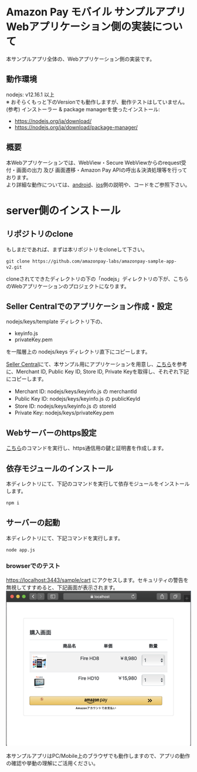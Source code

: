 # Amazon Pay モバイル サンプルアプリ Webアプリケーション側の実装について
本サンプルアプリ全体の、Webアプリケーション側の実装です。

## 動作環境
nodejs: v12.16.1 以上  
※ おそらくもっと下のVersionでも動作しますが、動作テストはしていません。  
(参考) インストーラー & package managerを使ったインストール:  
  - https://nodejs.org/ja/download/
  - https://nodejs.org/ja/download/package-manager/

## 概要
本Webアプリケーションでは、WebView・Secure WebViewからのrequest受付・画面の出力 及び 画面遷移・Amazon Pay APIの呼出＆決済処理等を行っております。  
より詳細な動作については、[android](../android/README.md)、[ios](../ios/README.md)側の説明や、コードをご参照下さい。

# server側のインストール

## リポジトリのclone
もしまだであれば、まずは本リポジトリをcloneして下さい。  
```
git clone https://github.com/amazonpay-labs/amazonpay-sample-app-v2.git
```
cloneされてできたディレクトリの下の「nodejs」ディレクトリの下が、こちらのWebアプリケーションのプロジェクトになります。  

## Seller Centralでのアプリケーション作成・設定
nodejs/keys/template ディレクトリ下の、
  - keyinfo.js  
  - privateKey.pem

を一階層上の nodejs/keys ディレクトリ直下にコピーします。  

[Seller Central](https://sellercentral.amazon.co.jp/)にて、本サンプル用にアプリケーションを用意し、[こちら](https://amazonpaycheckoutintegrationguide.s3.amazonaws.com/amazon-pay-checkout/get-set-up-for-integration.html#5-get-your-public-key-id)を参考に、Merchant ID, Public Key ID, Store ID, Private Keyを取得し、それぞれ下記にコピーします。
  * Merchant ID: nodejs/keys/keyinfo.js の merchantId
  * Public Key ID: nodejs/keys/keyinfo.js の publicKeyId
  * Store ID: nodejs/keys/keyinfo.js の storeId
  * Private Key: nodejs/keys/privateKey.pem

## Webサーバーのhttps設定
[こちら](./ssl/README.md)のコマンドを実行し、https通信用の鍵と証明書を作成します。

## 依存モジュールのインストール
本ディレクトリにて、下記のコマンドを実行して依存モジュールをインストールします。
```sh
npm i
```

## サーバーの起動
本ディレクトリにて、下記コマンドを実行します。
```sh
node app.js
```

### browserでのテスト
[https://localhost:3443/sample/cart](https://localhost:3443/sample/cart) にアクセスします。セキュリティの警告を無視してすすめると、下記画面が表示されます。
![](docimg/browser.png)

本サンプルアプリはPC/Mobile上のブラウザでも動作しますので、アプリの動作の確認や挙動の理解にご活用ください。
